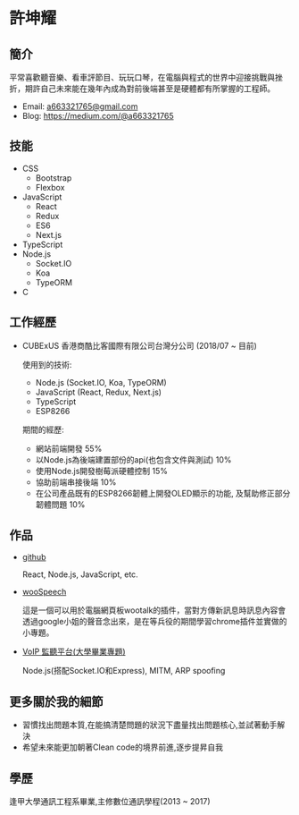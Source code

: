 # 許坤耀

## 簡介
平常喜歡聽音樂、看車評節目、玩玩口琴，在電腦與程式的世界中迎接挑戰與挫折，期許自己未來能在幾年內成為對前後端甚至是硬體都有所掌握的工程師。
  - Email: a663321765@gmail.com
  - Blog: https://medium.com/@a663321765

## 技能
  - CSS
    - Bootstrap
    - Flexbox
  - JavaScript
    - React
    - Redux
    - ES6
    - Next.js
  - TypeScript
  - Node.js
    - Socket.IO
    - Koa
    - TypeORM
  - C

## 工作經歷
  - CUBExUS 香港商酷比客國際有限公司台灣分公司 (2018/07 ~ 目前)

    使用到的技術: 
    - Node.js (Socket.IO, Koa, TypeORM)
    - JavaScript (React, Redux, Next.js)
    - TypeScript
    - ESP8266
    
    期間的經歷:
    - 網站前端開發 55%
    - 以Node.js為後端建置部份的api(也包含文件與測試) 10%
    - 使用Node.js開發樹莓派硬體控制 15%
    - 協助前端串接後端 10%
    - 在公司產品既有的ESP8266韌體上開發OLED顯示的功能, 及幫助修正部分韌體問題 10%

## 作品
  - [github](https://github.com/kunyaoxu?tab=repositories)
  
    React, Node.js, JavaScript, etc.
  - [wooSpeech](https://chrome.google.com/webstore/detail/woospeech/gocmhicimccganejagcaohbnkoalceig)
    
    這是一個可以用於電腦網頁板wootalk的插件，當對方傳新訊息時訊息內容會透過google小姐的聲音念出來，是在等兵役的期間學習chrome插件並實做的小專題。
  - [VoIP 監聽平台(大學畢業專題)](https://www.youtube.com/watch?v=6ItWfew0kSw)
  
    Node.js(搭配Socket.IO和Express), MITM, ARP spoofing

## 更多關於我的細節
  - 習慣找出問題本質,在能搞清楚問題的狀況下盡量找出問題核心,並試著動手解決
  - 希望未來能更加朝著Clean code的境界前進,逐步提昇自我

## 學歷
逢甲大學通訊工程系畢業,主修數位通訊學程(2013 ~ 2017)


